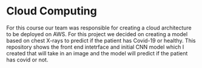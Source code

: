 # Cloud Computing
For this course our team was responsible for creating a cloud architecture to be deployed on AWS. For this project we decided on creating a model based on chest X-rays to predict if the patient has Covid-19 or healthy. This repository shows the front end intetrface and initial CNN model which I created that will take in an image and the model will predict if the patient has covid or not. 
